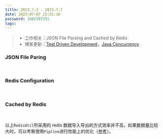 ```yaml
---
title: 2023.7.3 - 2023.7.7
date: 2023-07-07 21:31:16
password: 1062597351
tags:
---
```


> - 工作相关：JSON File Parsing and Cached by Redis
> - 博客更新：[Test Driven Development](../../../../2022/09/30/tdd/)，[Java Concurrency](../../../../2022/05/08/java-concurrency/)

### JSON File Paring

<img src="1.png" alt="" style="zoom:80%;" />

<img src="2.png" alt="" style="zoom:80%;" />

<img src="3.png" alt="" style="zoom:80%;" />

### Redis Configuration

<img src="4.png" alt="" style="zoom:80%;" />

<img src="5.png" alt="" style="zoom:80%;" />

<img src="6.png" alt="" style="zoom:80%;" />

<img src="7.png" alt="" style="zoom:80%;" />

<img src="8.png" alt="" style="zoom:80%;" />

<img src="9.png" alt="" style="zoom:80%;" />

<img src="10.png" alt="" style="zoom:80%;" />

<img src="11.png" alt="" style="zoom:80%;" />

<img src="12.png" alt="" style="zoom:80%;" />

### Cached by Redis

<img src="13.png" alt="" style="zoom:80%;" />

<img src="14.png" alt="" style="zoom:80%;" />

<img src="15.png" alt="" style="zoom:80%;" />

<img src="16.png" alt="" style="zoom:80%;" />

<img src="17.png" alt="" style="zoom:80%;" />

以上`RedisUtil`所采用的 redis 数据导入导出的方式效率并不高，如果数据量比较大时，可以考察使用`Pipline`进行性能上的优化（[参考](https://blog.csdn.net/zhanglong_4444/article/details/87921162)）。